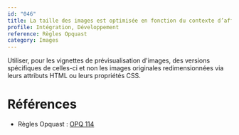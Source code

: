 ```yaml
---
id: "046"
title: La taille des images est optimisée en fonction du contexte d’affichage.
profile: Intégration, Développement
reference: Règles Opquast
category: Images
---
```


Utiliser, pour les vignettes de prévisualisation d'images, des versions spécifiques de celles-ci et non les images originales redimensionnées via leurs attributs HTML ou leurs propriétés CSS.

# Références

* Règles Opquast : [OPQ 114](https://checklists.opquast.com/fr/assurance-qualite-web/les-vignettes-et-apercus-ne-sont-pas-des-images-de-taille-superieure-redimensionnees-cote-client)

